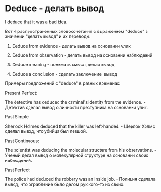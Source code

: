 # Deduce - делать вывод

I deduce that it was a bad idea.

Вот 4 распространенных словосочетания с выражением "deduce" в значении "делать вывод" и их переводы:

1. Deduce from evidence - делать вывод на основании улик

2. Deduce from observation - делать вывод на основании наблюдений

3. Deduce meaning - понимать смысл, делая вывод

4. Deduce a conclusion - сделать заключение, вывод

Примеры предложений с "deduce" в разных временах:

Present Perfect:

The detective has deduced the criminal's identity from the evidence. - Детектив сделал вывод о личности преступника на основании улик.

Past Simple:

Sherlock Holmes deduced that the killer was left-handed. - Шерлок Холмс сделал вывод, что убийца был левшой.

Past Continuous:

The scientist was deducing the molecular structure from his observations. - Ученый делал вывод о молекулярной структуре на основании своих наблюдений.

Past Perfect:

The police had deduced the robbery was an inside job. - Полиция сделала вывод, что ограбление было делом рук кого-то из своих.
